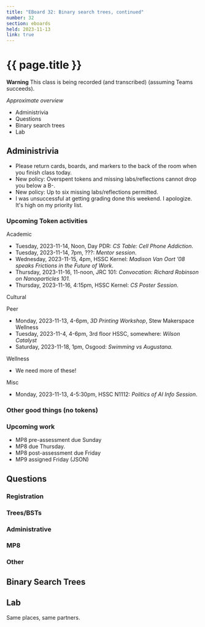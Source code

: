 ```yaml
---
title: "EBoard 32: Binary search trees, continued"
number: 32
section: eboards
held: 2023-11-13
link: true
---
```

# {{ page.title }}

**Warning** This class is being recorded (and transcribed) (assuming Teams succeeds).

_Approximate overview_

* Administrivia
* Questions
* Binary search trees
* Lab

Administrivia
-------------

* Please return cards, boards, and markers to the back of the room
  when you finish class today.
* New policy: Overspent tokens and missing labs/reflections cannot drop you
  below a B-.  
* New policy: Up to six missing labs/reflections permitted.
* I was unsuccessful at getting grading done this weekend.  I apologize.
  It's high on my priority list.

### Upcoming Token activities

Academic

* Tuesday, 2023-11-14, Noon, Day PDR: _CS Table: Cell Phone Addiction_.
* Tuesday, 2023-11-14, 7pm, ???: _Mentor session_.
* Wednesday, 2023-11-15, 4pm, HSSC Kernel: _Madison Van Oort ’08 speaks
  Frictions in the Future of Work_.
* Thursday, 2023-11-16, 11-noon, JRC 101: _Convocation: Richard Robinson
  on Nanoparticles 101._
* Thursday, 2023-11-16, 4:15pm, HSSC Kernel:  _CS Poster Session_.

Cultural

Peer

* Monday, 2023-11-13, 4-6pm, _3D Printing Workshop_, Stew Makerspace
Wellness
* Tuesday, 2023-11-4, 4-6pm, 3rd floor HSSC, somewhere: _Wilson Catalyst_
* Saturday, 2023-11-18, 1pm, Osgood: _Swimming vs Augustana._

Wellness

* We need more of these!

Misc

* Monday, 2023-11-13, 4-5:30pm, HSSC N1112: _Politics of AI Info Session_.

### Other good things (no tokens)

### Upcoming work

* MP8 pre-assessment due Sunday
* MP8 due Thursday.  
* MP8 post-assessment due Friday
* MP9 assigned Friday (JSON)

Questions
---------

### Registration

### Trees/BSTs

### Administrative

### MP8

### Other

Binary Search Trees
-------------------

Lab
---

Same places, same partners.
